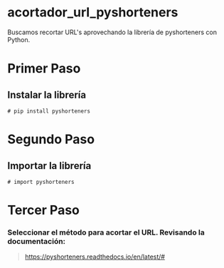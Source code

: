 # **acortador_url_pyshorteners**
Buscamos recortar URL's aprovechando la librería de pyshorteners con Python. 


# **Primer Paso**

## Instalar la librería
```
# pip install pyshorteners
```

# **Segundo Paso**
## Importar la librería

```
# import pyshorteners
```

# **Tercer Paso**
### Seleccionar el método para acortar el URL. Revisando la documentación:


> https://pyshorteners.readthedocs.io/en/latest/#
